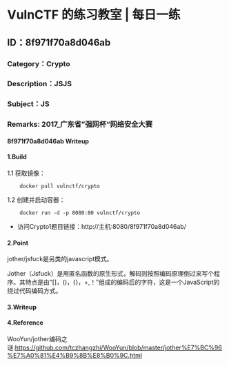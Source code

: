 # VulnCTF 的练习教室 | 每日一练
## ID：8f971f70a8d046ab
### Category：Crypto
### Description：JSJS
### Subject：JS
### Remarks: 2017_广东省”强网杯“网络安全大赛

#### 8f971f70a8d046ab Writeup

#### 1.Build

1.1 获取镜像：

```
    docker pull vulnctf/crypto
```

1.2 创建并启动容器：

```
    docker run -d -p 8080:80 vulnctf/crypto
```

* 访问Crypto1题目链接：http://主机:8080/8f971f70a8d046ab/


#### 2.Point
jother/jsfuck是另类的javascript模式。

Jother（Jsfuck）是用匿名函数的原生形式，解码则按照编码原理倒过来写个程序。其特点是由“[]，()，{}，+,！”组成的编码后的字符，这是一个JavaScript的绕过代码编码方式。


#### 3.Writeup

#### 4.Reference

 WooYun/jother编码之谜:https://github.com/tczhangzhi/WooYun/blob/master/jother%E7%BC%96%E7%A0%81%E4%B9%8B%E8%B0%9C.html

 